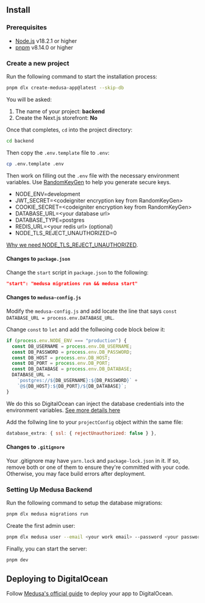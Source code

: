 ## Install

### Prerequisites

- [Node.js](https://nodejs.org/en/) v18.2.1 or higher
- [pnpm](https://pnpm.io/) v8.14.0 or higher

### Create a new project

Run the following command to start the installation process:

```bash
pnpm dlx create-medusa-app@latest --skip-db
```

You will be asked:

1. The name of your project: **backend**
2. Create the Next.js storefront: **No**

Once that completes, `cd` into the project directory:

```bash
cd backend
```

Then copy the `.env.template` file to `.env`:

```bash
cp .env.template .env
```

Then work on filling out the `.env` file with the necessary environment variables. Use [RandomKeyGen](https://randomkeygen.com/) to help you generate secure keys.

- NODE_ENV=development
- JWT_SECRET=\<codeigniter encryption key from RandomKeyGen>
- COOKIE_SECRET=\<codeigniter encryption key from RandomKeyGen>
- DATABASE_URL=\<your database url>
- DATABASE_TYPE=postgres
- REDIS_URL=\<your redis url> (optional)
- NODE_TLS_REJECT_UNAUTHORIZED=0

[Why we need NODE_TLS_REJECT_UNAUTHORIZED](https://stackoverflow.com/a/45088585).

#### Changes to `package.json`

Change the `start` script in `package.json` to the following:

```json
"start": "medusa migrations run && medusa start"
```

#### Changes to `medusa-config.js`

Modify the `medusa-config.js` and add locate the line that says `const DATABASE_URL = process.env.DATABASE_URL`.

Change `const` to `let` and add the follwoing code block below it:

```javascript
if (process.env.NODE_ENV === "production") {
  const DB_USERNAME = process.env.DB_USERNAME;
  const DB_PASSWORD = process.env.DB_PASSWORD;
  const DB_HOST = process.env.DB_HOST;
  const DB_PORT = process.env.DB_PORT;
  const DB_DATABASE = process.env.DB_DATABASE;
  DATABASE_URL =
    `postgres://${DB_USERNAME}:${DB_PASSWORD}` +
    `@${DB_HOST}:${DB_PORT}/${DB_DATABASE}`;
}
```

We do this so DigitalOcean can inject the database credentials into the environment variables. [See more details here](https://docs.medusajs.com/deployments/server/deploying-on-digital-ocean#changes-to-medusa-configjs)

Add the follwing line to your `projectConfig` object within the same file:

```js
database_extra: { ssl: { rejectUnauthorized: false } },
```

#### Changes to `.gitignore`

Your .gitignore may have `yarn.lock` and `package-lock.json` in it. If so, remove both or one of them to ensure they're committed with your code. Otherwise, you may face build errors after deployment.

### Setting Up Medusa Backend

Run the following command to setup the database migrations:

```bash
pnpm dlx medusa migrations run
```

Create the first admin user:

```bash
pnpm dlx medusa user --email <your work email> --password <your password>
```

Finally, you can start the server:

```bash
pnpm dev
```

## Deploying to DigitalOcean

Follow [Medusa's official guide](https://docs.medusajs.com/deployments/server/deploying-on-digital-ocean#deploy-to-digitalocean-app) to deploy your app to DigitalOcean.
